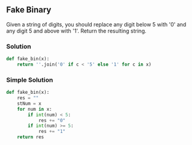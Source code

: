 ## Fake Binary

Given a string of digits, you should replace any digit below 5 with '0' and any digit 5 and above with '1'. 
Return the resulting string.

### Solution
```python
def fake_bin(x):
    return ''.join('0' if c < '5' else '1' for c in x)
```

### Simple Solution
```python
def fake_bin(x):
    res = ""
    stNum = x
    for num in x:
        if int(num) < 5:
            res += "0"
        if int(num) >= 5:
            res += "1"
    return res
```